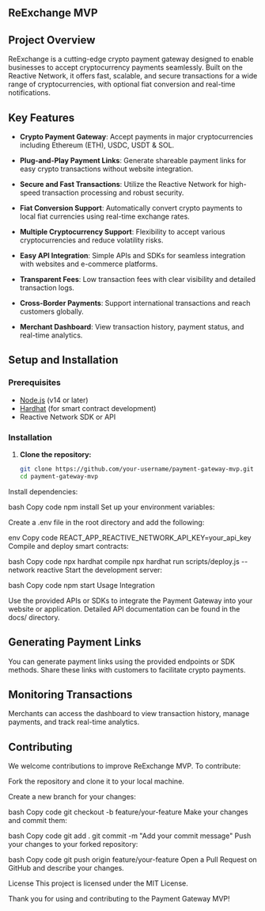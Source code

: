 ## ReExchange MVP

## Project Overview

ReExchange is a cutting-edge crypto payment gateway designed to enable businesses to accept cryptocurrency payments seamlessly. Built on the Reactive Network, it offers fast, scalable, and secure transactions for a wide range of cryptocurrencies, with optional fiat conversion and real-time notifications.

## Key Features

- **Crypto Payment Gateway**: Accept payments in major cryptocurrencies including Ethereum (ETH), USDC, USDT & SOL.
  
- **Plug-and-Play Payment Links**: Generate shareable payment links for easy crypto transactions without website integration.
  
- **Secure and Fast Transactions**: Utilize the Reactive Network for high-speed transaction processing and robust security.
  
- **Fiat Conversion Support**: Automatically convert crypto payments to local fiat currencies using real-time exchange rates.
  
- **Multiple Cryptocurrency Support**: Flexibility to accept various cryptocurrencies and reduce volatility risks.
  
- **Easy API Integration**: Simple APIs and SDKs for seamless integration with websites and e-commerce platforms.
  
- **Transparent Fees**: Low transaction fees with clear visibility and detailed transaction logs.
  
- **Cross-Border Payments**: Support international transactions and reach customers globally.
  
- **Merchant Dashboard**: View transaction history, payment status, and real-time analytics.

## Setup and Installation

### Prerequisites

- [Node.js](https://nodejs.org/) (v14 or later)
- [Hardhat](https://hardhat.org/) (for smart contract development)
- Reactive Network SDK or API

### Installation

1. **Clone the repository:**

   ```bash
   git clone https://github.com/your-username/payment-gateway-mvp.git
   cd payment-gateway-mvp
Install dependencies:

bash
Copy code
npm install
Set up your environment variables:

Create a .env file in the root directory and add the following:

env
Copy code
REACT_APP_REACTIVE_NETWORK_API_KEY=your_api_key
Compile and deploy smart contracts:

bash
Copy code
npx hardhat compile
npx hardhat run scripts/deploy.js --network reactive
Start the development server:

bash
Copy code
npm start
Usage
Integration

Use the provided APIs or SDKs to integrate the Payment Gateway into your website or application. Detailed API documentation can be found in the docs/ directory.

## Generating Payment Links

You can generate payment links using the provided endpoints or SDK methods. Share these links with customers to facilitate crypto payments.

## Monitoring Transactions

Merchants can access the dashboard to view transaction history, manage payments, and track real-time analytics.

## Contributing
We welcome contributions to improve ReExchange MVP. To contribute:

Fork the repository and clone it to your local machine.

Create a new branch for your changes:

bash
Copy code
git checkout -b feature/your-feature
Make your changes and commit them:

bash
Copy code
git add .
git commit -m "Add your commit message"
Push your changes to your forked repository:

bash
Copy code
git push origin feature/your-feature
Open a Pull Request on GitHub and describe your changes.

License
This project is licensed under the MIT License.

Thank you for using and contributing to the Payment Gateway MVP!
